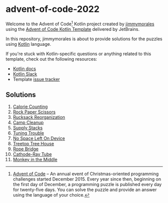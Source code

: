 # advent-of-code-2022

Welcome to the Advent of Code[^aoc] Kotlin project created by [jimmymorales][github] using the [Advent of Code Kotlin Template][template] delivered by JetBrains.

In this repository, jimmymorales is about to provide solutions for the puzzles using [Kotlin][kotlin] language.

If you're stuck with Kotlin-specific questions or anything related to this template, check out the following resources:

- [Kotlin docs][docs]
- [Kotlin Slack][slack]
- Template [issue tracker][issues]

## Solutions
1. [Calorie Counting](src/Day01.kt)
2. [Rock Paper Scissors](src/Day02.kt)
3. [Rucksack Reorganization](src/Day03.kt)
4. [Camp Cleanup](src/Day04.kt)
5. [Supply Stacks](src/Day05.kt)
6. [Tuning Trouble](src/Day06.kt)
7. [No Space Left On Device](src/Day07.kt)
8. [Treetop Tree House](src/Day08.kt)
9. [Rope Bridge](src/Day09.kt)
10. [Cathode-Ray Tube](src/Day10.kt)
11. [Monkey in the Middle](src/Day11.kt)

[^aoc]:
    [Advent of Code][aoc] – An annual event of Christmas-oriented programming challenges started December 2015.
    Every year since then, beginning on the first day of December, a programming puzzle is published every day for twenty-five days.
    You can solve the puzzle and provide an answer using the language of your choice.

[aoc]: https://adventofcode.com
[docs]: https://kotlinlang.org/docs/home.html
[github]: https://github.com/jimmymorales
[issues]: https://github.com/kotlin-hands-on/advent-of-code-kotlin-template/issues
[kotlin]: https://kotlinlang.org
[slack]: https://surveys.jetbrains.com/s3/kotlin-slack-sign-up
[template]: https://github.com/kotlin-hands-on/advent-of-code-kotlin-template
